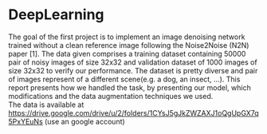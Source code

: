 # DeepLearning
The goal of the first project is to implement an image
denoising network trained without a clean reference image
following the Noise2Noise (N2N) paper [1]. The data given
comprises a training dataset containing 50000 pair of noisy
images of size 32x32 and validation dataset of 1000 images
of size 32x32 to verify our performance. The dataset is pretty
diverse and pair of images represent of a different scene(e.g.
a dog, an insect, ...). This report presents how we handled the
task, by presenting our model, which modifications and the
data augmentation techniques we used. \
The data is available at https://drive.google.com/drive/u/2/folders/1CYsJ5gJkZWZAXJ1oQgUpGX7q5PxYEuNs (use an google account)

